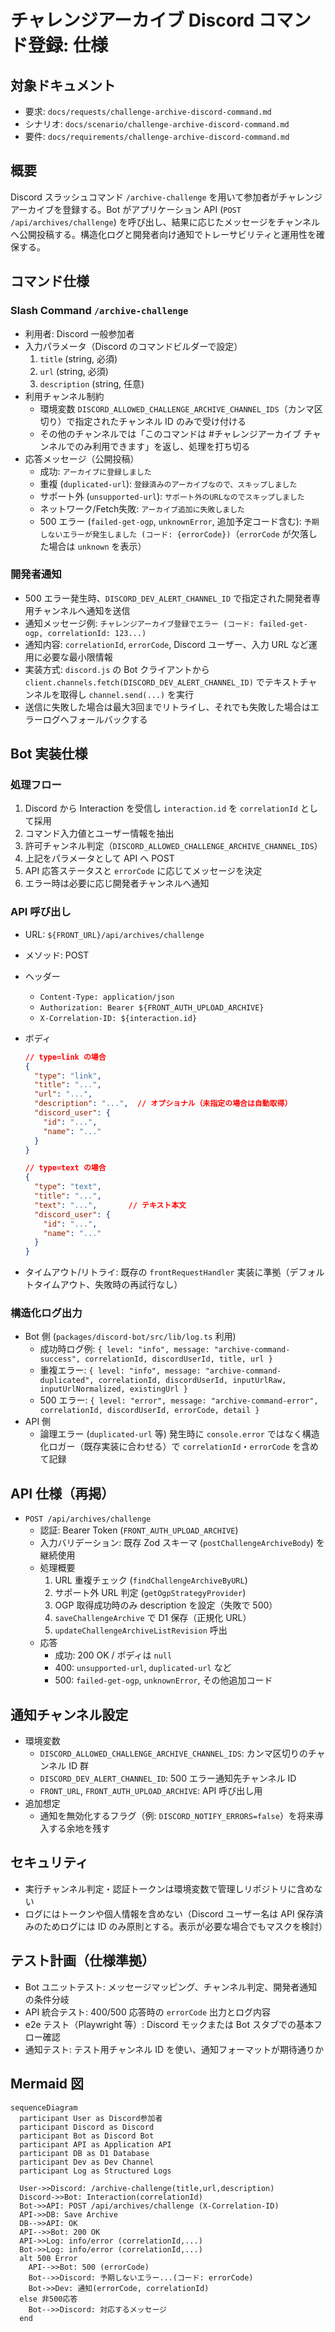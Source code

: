 # チャレンジアーカイブ Discord コマンド登録: 仕様

## 対象ドキュメント

- 要求: `docs/requests/challenge-archive-discord-command.md`
- シナリオ: `docs/scenario/challenge-archive-discord-command.md`
- 要件: `docs/requirements/challenge-archive-discord-command.md`

## 概要

Discord スラッシュコマンド `/archive-challenge` を用いて参加者がチャレンジアーカイブを登録する。Bot がアプリケーション API (`POST /api/archives/challenge`) を呼び出し、結果に応じたメッセージをチャンネルへ公開投稿する。構造化ログと開発者向け通知でトレーサビリティと運用性を確保する。

## コマンド仕様

### Slash Command `/archive-challenge`

- 利用者: Discord 一般参加者
- 入力パラメータ（Discord のコマンドビルダーで設定）
  1. `title` (string, 必須)
  2. `url` (string, 必須)
  3. `description` (string, 任意)
- 利用チャンネル制約
  - 環境変数 `DISCORD_ALLOWED_CHALLENGE_ARCHIVE_CHANNEL_IDS`（カンマ区切り）で指定されたチャンネル ID のみで受け付ける
  - その他のチャンネルでは「このコマンドは #チャレンジアーカイブ チャンネルでのみ利用できます」を返し、処理を打ち切る
- 応答メッセージ（公開投稿）
  - 成功: `アーカイブに登録しました`
  - 重複 (`duplicated-url`): `登録済みのアーカイブなので、スキップしました`
  - サポート外 (`unsupported-url`): `サポート外のURLなのでスキップしました`
  - ネットワーク/Fetch失敗: `アーカイブ追加に失敗しました`
  - 500 エラー (`failed-get-ogp`, `unknownError`, 追加予定コード含む): `予期しないエラーが発生しました (コード: {errorCode})`（`errorCode` が欠落した場合は `unknown` を表示）

### 開発者通知

- 500 エラー発生時、`DISCORD_DEV_ALERT_CHANNEL_ID` で指定された開発者専用チャンネルへ通知を送信
- 通知メッセージ例: `チャレンジアーカイブ登録でエラー (コード: failed-get-ogp, correlationId: 123...)`
- 通知内容: `correlationId`, `errorCode`, Discord ユーザー、入力 URL など運用に必要な最小限情報
- 実装方式: `discord.js` の Bot クライアントから `client.channels.fetch(DISCORD_DEV_ALERT_CHANNEL_ID)` でテキストチャンネルを取得し `channel.send(...)` を実行
- 送信に失敗した場合は最大3回までリトライし、それでも失敗した場合はエラーログへフォールバックする

## Bot 実装仕様

### 処理フロー

1. Discord から Interaction を受信し `interaction.id` を `correlationId` として採用
2. コマンド入力値とユーザー情報を抽出
3. 許可チャンネル判定（`DISCORD_ALLOWED_CHALLENGE_ARCHIVE_CHANNEL_IDS`）
4. 上記をパラメータとして API へ POST
5. API 応答ステータスと `errorCode` に応じてメッセージを決定
6. エラー時は必要に応じ開発者チャンネルへ通知

### API 呼び出し

- URL: `${FRONT_URL}/api/archives/challenge`
- メソッド: POST
- ヘッダー
  - `Content-Type: application/json`
  - `Authorization: Bearer ${FRONT_AUTH_UPLOAD_ARCHIVE}`
  - `X-Correlation-ID: ${interaction.id}`
- ボディ

  ```json
  // type=link の場合
  {
    "type": "link",
    "title": "...",
    "url": "...",
    "description": "...",  // オプショナル（未指定の場合は自動取得）
    "discord_user": {
      "id": "...",
      "name": "..."
    }
  }

  // type=text の場合
  {
    "type": "text",
    "title": "...",
    "text": "...",       // テキスト本文
    "discord_user": {
      "id": "...",
      "name": "..."
    }
  }
  ```

- タイムアウト/リトライ: 既存の `frontRequestHandler` 実装に準拠（デフォルトタイムアウト、失敗時の再試行なし）

### 構造化ログ出力

- Bot 側 (`packages/discord-bot/src/lib/log.ts` 利用)
  - 成功時ログ例: `{ level: "info", message: "archive-command-success", correlationId, discordUserId, title, url }`
  - 重複エラー: `{ level: "info", message: "archive-command-duplicated", correlationId, discordUserId, inputUrlRaw, inputUrlNormalized, existingUrl }`
  - 500 エラー: `{ level: "error", message: "archive-command-error", correlationId, discordUserId, errorCode, detail }`
- API 側
  - 論理エラー (`duplicated-url` 等) 発生時に `console.error` ではなく構造化ロガー（既存実装に合わせる）で `correlationId`・`errorCode` を含めて記録

## API 仕様（再掲）

- `POST /api/archives/challenge`
  - 認証: Bearer Token (`FRONT_AUTH_UPLOAD_ARCHIVE`)
  - 入力バリデーション: 既存 Zod スキーマ (`postChallengeArchiveBody`) を継続使用
  - 処理概要
    1. URL 重複チェック (`findChallengeArchiveByURL`)
    2. サポート外 URL 判定 (`getOgpStrategyProvider`)
    3. OGP 取得成功時のみ description を設定（失敗で 500）
    4. `saveChallengeArchive` で D1 保存（正規化 URL）
    5. `updateChallengeArchiveListRevision` 呼出
  - 応答
    - 成功: 200 OK / ボディは `null`
    - 400: `unsupported-url`, `duplicated-url` など
    - 500: `failed-get-ogp`, `unknownError`, その他追加コード

## 通知チャンネル設定

- 環境変数
  - `DISCORD_ALLOWED_CHALLENGE_ARCHIVE_CHANNEL_IDS`: カンマ区切りのチャンネル ID 群
  - `DISCORD_DEV_ALERT_CHANNEL_ID`: 500 エラー通知先チャンネル ID
  - `FRONT_URL`, `FRONT_AUTH_UPLOAD_ARCHIVE`: API 呼び出し用
- 追加想定
  - 通知を無効化するフラグ（例: `DISCORD_NOTIFY_ERRORS=false`）を将来導入する余地を残す

## セキュリティ

- 実行チャンネル判定・認証トークンは環境変数で管理しリポジトリに含めない
- ログにはトークンや個人情報を含めない（Discord ユーザー名は API 保存済みのためログには ID のみ原則とする。表示が必要な場合でもマスクを検討）

## テスト計画（仕様準拠）

- Bot ユニットテスト: メッセージマッピング、チャンネル判定、開発者通知の条件分岐
- API 統合テスト: 400/500 応答時の `errorCode` 出力とログ内容
- e2e テスト（Playwright 等）: Discord モックまたは Bot スタブでの基本フロー確認
- 通知テスト: テスト用チャンネル ID を使い、通知フォーマットが期待通りか

## Mermaid 図

```mermaid
sequenceDiagram
  participant User as Discord参加者
  participant Discord as Discord
  participant Bot as Discord Bot
  participant API as Application API
  participant DB as D1 Database
  participant Dev as Dev Channel
  participant Log as Structured Logs

  User->>Discord: /archive-challenge(title,url,description)
  Discord->>Bot: Interaction(correlationId)
  Bot->>API: POST /api/archives/challenge (X-Correlation-ID)
  API->>DB: Save Archive
  DB-->>API: OK
  API-->>Bot: 200 OK
  API->>Log: info/error (correlationId,...)
  Bot->>Log: info/error (correlationId,...)
  alt 500 Error
    API-->>Bot: 500 (errorCode)
    Bot-->>Discord: 予期しないエラー...(コード: errorCode)
    Bot->>Dev: 通知(errorCode, correlationId)
  else 非500応答
    Bot-->>Discord: 対応するメッセージ
  end
```
